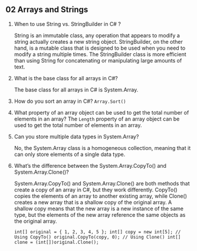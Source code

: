 ## 02 Arrays and Strings
1. When to use String vs. StringBuilder in C# ?

   String is an immutable class, any operation that appears to modify a string actually creates a new string object.
   StringBuilder, on the other hand, is a mutable class that is designed to be used when you need to modify a string multiple times. The StringBuilder class is more efficient than using String for concatenating or manipulating large amounts of text.

2. What is the base class for all arrays in C#?

   The base class for all arrays in C# is System.Array.
3. How do you sort an array in C#?
   `Array.Sort()`
4. What property of an array object can be used to get the total number of elements in
   an array?
   The `Length` property of an array object can be used to get the total number of elements in an array.
5. Can you store multiple data types in System.Array?

   No, the System.Array class is a homogeneous collection, meaning that it can only store elements of a single data type.
6. What’s the difference between the System.Array.CopyTo() and System.Array.Clone()?

   System.Array.CopyTo() and System.Array.Clone() are both methods that create a copy of an array in C#, but they work differently. CopyTo() copies the elements of an array to another existing array, while Clone() creates a new array that is a shallow copy of the original array. A shallow copy means that the new array is a new instance of the same type, but the elements of the new array reference the same objects as the original array.

   `int[] original = { 1, 2, 3, 4, 5 };
   int[] copy = new int[5];
   // Using CopyTo()
   original.CopyTo(copy, 0);
   // Using Clone()
   int[] clone = (int[])original.Clone();`


